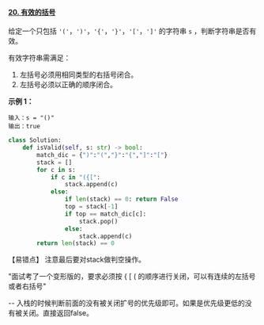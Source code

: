 #### [20. 有效的括号](https://leetcode-cn.com/problems/valid-parentheses/)

给定一个只包括 `'('`，`')'`，`'{'`，`'}'`，`'['`，`']'` 的字符串 `s` ，判断字符串是否有效。

有效字符串需满足：

1. 左括号必须用相同类型的右括号闭合。
2. 左括号必须以正确的顺序闭合。

**示例 1：**

```
输入：s = "()"
输出：true
```

```python
class Solution:
    def isValid(self, s: str) -> bool:
        match_dic = {")":"(","}":"{","]":"["}
        stack = []
        for c in s:
            if c in "({[":
                stack.append(c)
            else:
                if len(stack) == 0: return False
                top = stack[-1]
                if top == match_dic[c]:
                    stack.pop()
                else:
                    stack.append(c)
        return len(stack) == 0
```

【易错点】 注意最后要对stack做判空操作。



"面试考了一个变形版的，要求必须按 { [ ( 的顺序进行关闭，可以有连续的左括号或者右括号"

-- 入栈的时候判断前面的没有被关闭扩号的优先级即可。如果是优先级更低的没有被关闭。直接返回false。
